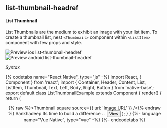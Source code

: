 ## list-thumbnail-headref
#### List Thumbnail

List Thumbnails are the medium to exhibit an image with your list item. To create a thumbnail list, nest <code>&lt;Thumbnail></code> component within <code>&lt;ListItem></code> component with few props and style.

![Preview ios list-thumbnail-headref](https://github.com/GeekyAnts/NativeBase-KitchenSink/raw/v2.6.1/screenshots/ios/list-thumbnail.png)
![Preview android list-thumbnail-headref](https://github.com/GeekyAnts/NativeBase-KitchenSink/raw/v2.6.1/screenshots/android/list-thumbnail.png)


*Syntax*

{% codetabs name="React Native", type="js" -%}
import React, { Component } from 'react';
import { Container, Header, Content, List, ListItem, Thumbnail, Text, Left, Body, Right, Button } from 'native-base';
export default class ListThumbnailExample extends Component {
  render() {
    return (
      <Container>
        <Header />
        <Content>
          <List>
            <ListItem thumbnail>
              <Left>
                {% raw %}<Thumbnail square source={{ uri: 'Image URL' }} />{% endraw %}
              </Left>
              <Body>
                <Text>Sankhadeep</Text>
                <Text note numberOfLines={1}>Its time to build a difference . .</Text>
              </Body>
              <Right>
                <Button transparent>
                  <Text>View</Text>
                </Button>
              </Right>
            </ListItem>
          </List>
        </Content>
      </Container>
    );
  }
}
{%- language name="Vue Native", type="vue" -%}
<template>
  <nb-container>
    <nb-header />
    <nb-content>
      <nb-list-item thumbnail>
        <nb-left>
          <nb-thumbnail square :source="img.png" />
        </nb-left>
        <nb-body>
          <nb-text>Sankhadeep</nb-Text>
          <nb-text note :numberOfLines="1">Its time to build a difference . .</nb-Text>
        </nb-body>
        <nb-right>
          <nb-button transparent>
            <nb-text>View</nb-text>
          </nb-button>
        </nb-right>
      </nb-list-item>
    </nb-content>
  </nb-container>
</template>
{%- endcodetabs %}
<br />
